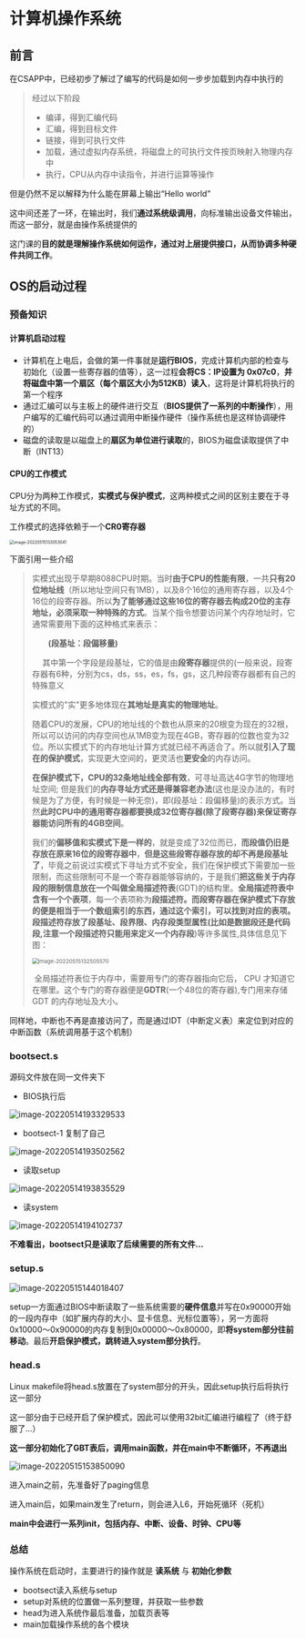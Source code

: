 # 计算机操作系统

## 前言

在CSAPP中，已经初步了解过了编写的代码是如何一步步加载到内存中执行的

> 经过以下阶段
>
> - 编译，得到汇编代码
> - 汇编，得到目标文件
> - 链接，得到可执行文件
> - 加载，通过虚拟内存系统，将磁盘上的可执行文件按页映射入物理内存中
> - 执行，CPU从内存中读指令，并进行运算等操作

但是仍然不足以解释为什么能在屏幕上输出“Hello world”

这中间还差了一环，在输出时，我们**通过系统级调用**，向标准输出设备文件输出，而这一部分，就是由操作系统提供的

这门课的**目的就是理解操作系统如何运作，通过对上层提供接口，从而协调多种硬件共同工作**。 

## OS的启动过程

### 预备知识

#### 计算机启动过程

- 计算机在上电后，会做的第一件事就是**运行BIOS**，完成计算机内部的检查与初始化（设置一些寄存器的值等），这一过程**会将CS：IP设置为 0x07c0**，**并将磁盘中第一个扇区（每个扇区大小为512KB）读入**，这将是计算机将执行的第一个程序
- 通过汇编可以与主板上的硬件进行交互（**BIOS提供了一系列的中断操作**），用户编写的汇编代码可以通过调用中断操作硬件（操作系统也是这样协调硬件的）
- 磁盘的读取是以磁盘上的**扇区为单位进行读取**的，BIOS为磁盘读取提供了中断（INT13）

#### CPU的工作模式

CPU分为两种工作模式，**实模式与保护模式**，这两种模式之间的区别主要在于寻址方式的不同。

工作模式的选择依赖于一个**CR0寄存器**

<img src="../../_Images/image-20220515133053041.png" alt="image-20220515133053041" style="zoom:50%;" />

下面引用一些介绍

> ​		实模式出现于早期8088CPU时期。当时**由于CPU的性能有限**，一共**只有20位地址线**（所以地址空间只有1MB），以及8个16位的通用寄存器，以及4个16位的段寄存器。所以**为了能够通过这些16位的寄存器去构成20位的主存地址，必须采取一种特殊的方式**。当某个指令想要访问某个内存地址时，它通常需要用下面的这种格式来表示：
>
> 　　**(段基址：段偏移量)**
>
> 　  其中第一个字段是段基址，它的值是由**段寄存器**提供的(一般来说，段寄存器有6种，分别为cs，ds，ss，es，fs，gs，这几种段寄存器都有自己的特殊意义
>
> 实模式的"实"更多地体现在**其地址是真实的物理地址**。
>
> ​		随着CPU的发展，CPU的地址线的个数也从原来的20根变为现在的32根，所以可以访问的内存空间也从1MB变为现在4GB，寄存器的位数也变为32位。所以实模式下的内存地址计算方式就已经不再适合了。所以就**引入了现在的保护模式**，实现更大空间的，更灵活也**更安全**的内存访问。
>
> ​		**在保护模式下，CPU的32条地址线全部有效**，可寻址高达4G字节的物理地址空间;  但是我们的**内存寻址方式还是得兼容老办法**(这也是没办法的，有时候是为了方便，有时候是一种无奈)，即(段基址：段偏移量)的表示方式。当然**此时CPU中的通用寄存器都要换成32位寄存器(除了段寄存器)来保证寄存器能访问所有的4GB空间**。
>
> ​		我们的**偏移值和实模式下是一样的**，就是变成了32位而已，**而段值仍旧是存放在原来16位的段寄存器中**，**但是这些段寄存器存放的却不再是段基址了**，毕竟之前说过实模式下寻址方式不安全，我们在保护模式下需要加一些限制，而这些限制可不是一个寄存器能够容纳的，于是我们**把这些关于内存段的限制信息放在一个叫做全局描述符表**(GDT)的结构里。**全局描述符表中含有一个个表项**，每一个表项称为**段描述符。**而段寄存器在保护模式下存放的便是相当于一个数组索引的东西，通过这个索引，可以找到对应的表项。段描述符存放了段基址、段界限、内存段类型属性(比如是数据段还是代码段,注意**一个段描述符只能用来定义一个内存段**)等许多属性,具体信息见下图：
>
> <img src="../../_Images/image-20220515132505570.png" alt="image-20220515132505570" style="zoom:67%;" />
>
> ​		全局描述符表位于内存中，需要用专门的寄存器指向它后， CPU 才知道它在哪里。这个专门的寄存器便是**GDTR**(一个48位的寄存器),专门用来存储 GDT 的内存地址及大小。

同样地，中断也不再是直接访问了，而是通过IDT（中断定义表）来定位到对应的中断函数（系统调用基于这个机制）

### bootsect.s

源码文件放在同一文件夹下

- BIOS执行后

![image-20220514193329533](../../_Images/image-20220514193329533.png)

- bootsect-1 复制了自己

![image-20220514193502562](../../_Images/image-20220514193502562.png)

- 读取setup

![image-20220514193835529](../../_Images/image-20220514193835529.png)

- 读system

![image-20220514194102737](../../_Images/image-20220514194102737.png)

**不难看出，bootsect只是读取了后续需要的所有文件...**

### setup.s

![image-20220515144018407](../../_Images/image-20220515144018407.png)

setup一方面通过BIOS中断读取了一些系统需要的**硬件信息**并写在0x90000开始的一段内存中（如扩展内存的大小、显卡信息、光标位置等），另一方面将0x10000～0x90000的内存复制到0x00000～0x80000，即**将system部分往前移动**。最后**开启保护模式，跳转进入system部分执行**。



### head.s

Linux makefile将head.s放置在了system部分的开头，因此setup执行后将执行这一部分

这一部分由于已经开启了保护模式，因此可以使用32bit汇编进行编程了（终于舒服了...）

**这一部分初始化了GBT表后，调用main函数，并在main中不断循环，不再退出**

![image-20220515153850090](../../_Images/image-20220515153850090.png)

进入main之前，先准备好了paging信息

进入main后，如果main发生了return，则会进入L6，开始死循环（死机）

**main中会进行一系列init，包括内存、中断、设备、时钟、CPU等**

### 总结

操作系统在启动时，主要进行的操作就是 **读系统** 与 **初始化参数**

- bootsect读入系统与setup
- setup对系统的位置做一系列整理，并获取一些参数
- head为进入系统作最后准备，加载页表等
- main加载操作系统的各个模块